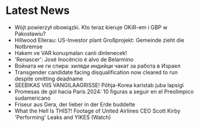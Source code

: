 # Latest News
-  Wójt powierzył obowiązki. Kto teraz kieruje OKiR-em i GBP w Pakosławiu?
-  Hillwood Ellerau: US-Investor plant Großprojekt: Gemeinde zieht die Notbremse
-  Hakem ve VAR konuşmaları canlı dinlenecek!
-  'Renascer': José Inocêncio é alvo de Belarmino
-  Войната не ги спира: хиляди индийци чакат за работа в Израел
-  Transgender candidate facing disqualification now cleared to run despite omitting deadname
-  SEEBIKAS VIIS VANGILAAGRISSE! Põhja-Korea karistab juba lapsigi
-  Promesas de gol hacia París 2024: 10 figuras a seguir en el Preolímpico sudamericano
-  Friseur aus Gera, der lieber in der Erde buddelte
-  What the Hell Is THIS?! Footage of United Airlines CEO Scott Kirby 'Performing' Leaks and YIKES (Watch)

